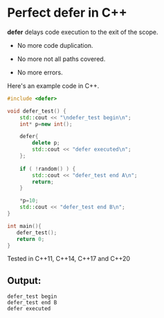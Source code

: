 # Perfect defer in C++

**defer** delays code execution to the exit of the scope.

- No more code duplication.

- No more not all paths covered.

- No more errors.

Here's an example code in C++.
```C++
#include <defer>

void defer_test() {
    std::cout << "\ndefer_test begin\n";
    int* p=new int();

    defer{
        delete p;
        std::cout << "defer executed\n";
    };
    
    if ( !random() ) {
        std::cout << "defer_test end A\n";
        return;
    }

    *p=10;
    std::cout << "defer_test end B\n";
}

int main(){
   defer_test();
   return 0;
}
```
Tested in C++11, C++14, C++17 and C++20

## Output:
```
defer_test begin
defer_test end B
defer executed

```
